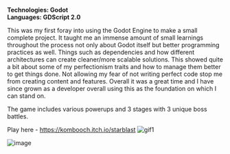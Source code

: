 **Technologies: Godot \
Languages: GDScript 2.0**

This was my first foray into using the Godot Engine to make a small complete project. It taught me an immense amount of small learnings throughout the process not only about Godot itself but better programming practices as well. Things such as dependencies and how different architectures can create cleaner/more scalable solutions. This showed quite a bit about some of my perfectionism traits and how to manage them better to get things done. Not allowing my fear of not writing perfect code stop me from creating content and features. Overall it was a great time and I have since grown as a developer overall using this as the foundation on which I can stand on.

The game includes various powerups and 3 stages with 3 unique boss battles.

Play here - https://kombooch.itch.io/starblast
![gif1](https://github.com/SamDevelopsCode/StarBlast/assets/122749374/07ddb66f-53e7-467c-82d9-e6fbc80b6eea)

![image](https://github.com/SamDevelopsCode/StarBlast/assets/122749374/98c7bdcb-2e1d-43cd-beb3-dbac0ffbd7b9)
